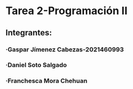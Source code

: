 # Tarea 2-Programación II
## Integrantes:
### ·Gaspar Jímenez Cabezas-2021460993
### ·Daniel Soto Salgado
### ·Franchesca Mora Chehuan
